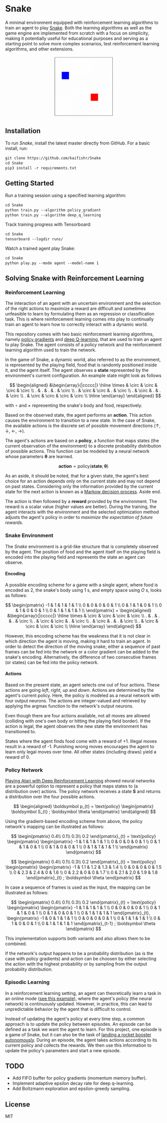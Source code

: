 # Snake

A minimal environment equipped with reinforcement learning algorithms to train an agent to play [Snake](https://en.wikipedia.org/wiki/Snake_(video_game_genre)). Both the learning algorithms as well as the game engine are implemented from scratch with a focus on simplicity, making it potentially useful for educational purposes and serving as a starting point to solve more complex scenarios, test reinforcement learning algorithms, and other extensions.

<p align="center">
  <img src="docs/video/sample.gif", width="196"/>
</p>

## Installation

To run *Snake*, install the latest master directly from GitHub. For a basic 
install, run:

```console
git clone https://github.com/kaifishr/Snake
cd Snake 
pip3 install -r requirements.txt
```

## Getting Started

Run a training session using a specified learning algorithm:

```console
cd Snake 
python train.py --algorithm policy_gradient
python train.py --algorithm deep_q_learning
```

Track training progress with Tensorboard:

```console
cd Snake 
tensorboard --logdir runs/
```

Watch a trained agent play Snake:

```console
cd Snake 
python play.py --mode agent --model-name 1
```

## Solving Snake with Reinforcement Learning

### Reinforcement Learning

The interaction of an agent with an uncertain environment and the selection of the right actions to maximize a reward are difficult and sometimes unfeasible to learn by formulating them as an regression or classification task. This is where reinforcement learning comes into play to continually train an agent to learn how to correctly interact with a dynamic world.

This repository comes with two basic reinforcement learning algorithms, namely [policy gradients](#policy-gradients) and [deep Q-learning](#deep-q-learning), that are used to train an agent to play Snake. The agent consists of a policy network and the reinforcement learning algorithm used to train the network.

In the game of Snake, a dynamic world, also referred to as the environment, is represented by the playing field, food that is randomly positioned inside it, and the agent itself. The agent observes a **state** represented by the environment's current configuration. An example state  might look as follows

$$
\begin{aligned}
&\begin{array}{|ccccc|}
\hline
\times & \circ & \circ & \circ & \circ \\
. & . & . & . & \circ \\
. & \circ & \circ & . & \circ \\
. & \circ & . & . & \circ \\
. & \circ & \circ & \circ & \circ \\
\hline
\end{array}
\end{aligned}
$$

with $\circ$ and $\times$ representing the snake's body and food, respectively. 

Based on the observed state, the agent performs an **action**. This action causes the environment to transition to a new state. In the case of Snake, the available actions is the discrete set of possible movement directions ($\uparrow$, $\downarrow$, $\leftarrow$, $\rightarrow$).

The agent's actions are based on a **policy**, a function that maps states (the current observation of the environment) to a discrete probability distribution of possible actions. This function can be modeled by a neural network whose parameters $\boldsymbol \theta$ are learned.

$$\textbf{action}= \text{policy}(\textbf{state}; \boldsymbol \theta)$$

As an aside, it should be noted, that for a given state, the agent's best choice for an action depends only on the current state and may not depend on past states. Considering only the information provided by the current state for the next action is known as a [Markow decision process](https://en.wikipedia.org/wiki/Markov_decision_process). Aside end.

The action is then followed by a **reward** provided by the environment. The reward is a scalar value (higher values are better). During the training, the agent interacts with the environment and the selected optimization method adjusts the agent's policy in order to *maximize the expectation of future rewards*.

### Snake Environment

The *Snake* environment is a grid-like structure that is completely observed by the agent. The position of food and the agent itself on the playing field is encoded into the playing field and represents the state an agent can observe.

#### Encoding

A possible encoding scheme for a game with a single agent, where food is encoded as $2$, the snake's body using $1$ s, and empty space using $O$ s, looks as follows:

$$
\begin{pmatrix}
-1 & 1 & 1 & 1 & 1 \\
0 & 0 & 0 & 0 & 1 \\
0 & 1 & 1 & 0 & 1 \\
0 & 1 & 0 & 0 & 1 \\
0 & 1 & 1 & 1 & 1 \\
\end{pmatrix} = 
\begin{aligned}
&\begin{array}{|ccccc|}
\hline
\times & \circ & \circ & \circ & \circ \\
. & . & . & . & \circ \\
. & \circ & \circ & . & \circ \\
. & \circ & . & . & \circ \\
. & \circ & \circ & \circ & \circ \\
\hline
\end{array}
\end{aligned}
$$

However, this encoding scheme has the weakness that it is not clear in which direction the agent is moving, making it hard to train an agent. In order to detect the direction of the moving snake, either a sequence of past frames can be fed into the network or a color gradient can be added to the snake's encoding. Alternatively, the difference of two consecutive frames (or states) can be fed into the policy network.

#### Actions

Based on the present state, an agent selects one out of four actions. These actions are going *left*, *right*, *up* and *down*. Actions are determined by the agent's current policy. Here, the policy is modeled as a neural network with four output neurons. The actions are integer-valued and retrieved by applying the argmax function to the network's output neurons.

Even though there are four actions available, not all moves are allowed (colliding with one's own body or hitting the playing field border). If the action is legal, the agent observes the new state the environment has transitioned to.

States where the agent finds food come with a reward of +1. Illegal moves result in a reward of -1. Punishing wrong moves encourages the agent to learn only legal moves over time. All other states (including draws) yield a reward of 0. 

### Policy Network

[Playing Atari with Deep Reinforcement Learning](https://arxiv.org/abs/1312.5602) showed neural networks are a powerful option to represent a policy that maps states to (a distribution over) actions. The policy network receives a state $\boldsymbol S$ and returns a distribution over the four possible actions. 

$$
\begin{aligned}
\boldsymbol p_{t}
= \text{policy}
\begin{pmatrix}
\boldsymbol S_{t}
; \boldsymbol \theta
\end{pmatrix}
\end{aligned}
$$

Using the gradient-based encoding scheme from above, the policy network's mapping can be illustrated as follows:

$$
\begin{pmatrix}
0.4\\
0.1\\
0.3\\
0.2
\end{pmatrix}_{t}
= \text{policy}
\begin{pmatrix}
\begin{pmatrix}
-1 & 1 & 1 & 1 & 1 \\
0 & 0 & 0 & 0 & 1 \\
0 & 1 & 1 & 0 & 1 \\
0 & 1 & 0 & 0 & 1 \\
0 & 1 & 1 & 1 & 1 \\
\end{pmatrix}
\end{pmatrix}
$$

$$
\begin{pmatrix}
0.4\\
0.1\\
0.3\\
0.2
\end{pmatrix}_{t}
= \text{policy}
\begin{pmatrix}
\begin{pmatrix}
-1 & 1.1 & 1.2 & 1.3 & 1.4 \\
0 & 0 & 0 & 0 & 1.5 \\
0 & 2.3 & 2.4 & 0 & 1.6 \\
0 & 2.2 & 0 & 0 & 1.7 \\
0 & 2.1 & 2.0 & 1.9 & 1.8
\end{pmatrix}_{t}
; \boldsymbol \theta
\end{pmatrix}
$$

In case a sequence of frames is used as the input, the mapping can be illustrated as follows:

$$
\begin{pmatrix}
0.4\\
0.1\\
0.3\\
0.2
\end{pmatrix}_{t}
= \text{policy}
\begin{pmatrix}
\begin{pmatrix}
-1 & 1 & 1 & 1 & 1 \\
0 & 0 & 0 & 0 & 1 \\
0 & 1 & 1 & 0 & 1 \\
0 & 1 & 0 & 0 & 1 \\
0 & 1 & 1 & 1 & 1
\end{pmatrix}_{t},
\begin{pmatrix}
-1 & 0 & 1 & 1 & 1 \\
0 & 0 & 0 & 0 & 1 \\
0 & 1 & 1 & 1 & 1 \\
0 & 1 & 0 & 0 & 1 \\
0 & 1 & 1 & 1 & 1
\end{pmatrix}_{t-1}
; \boldsymbol \theta
\end{pmatrix}
$$

This implementation supports both variants and also allows them to be combined.   

If the network's output happens to be a probability distribution (as is the case with policy gradients) and action can be choosen by either selecting the action with the highest probability or by sampling from the output probability distribution.

### Episodic Learning

In a reinforcement learning setting, an agent can theoretically learn a task in an online mode ([see this example](https://arxiv.org/pdf/2208.07860.pdf)), where the agent's policy (the neural network) is continuously updated. However, in practice, this can lead to unpredictable behavior by the agent that is difficult to control.

Instead of updating the agent's policy at every time step, a common approach is to update the policy between episodes. An episode can be defined as a task we want the agent to learn. For this project, one episode is a game of Snake, but it can also be the task of [landing a rocket booster autonomously](https://github.com/kaifishr/RocketLander). During an episode, the agent takes actions according to its current policy and collects the rewards. We then use this information to update the policy's parameters and start a new episode.

## TODO

- Add FIFO buffer for policy gradients (momentum memory buffer).
- Implement adaptive epsilon decay rate for deep q-learning.
- Add Boltzmann exploration and epsilon-greedy sampling.


## License

MIT